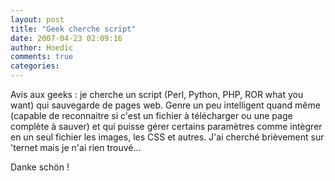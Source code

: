 ```yaml
---
layout: post
title: "Geek cherche script"
date: 2007-04-23 02:09:16
author: Hoedic
comments: true
categories: 
---
```



Avis aux geeks : je cherche un script (Perl, Python, PHP, ROR what you want) qui sauvegarde de pages web. Genre un peu intelligent quand même (capable de reconnaitre si c'est un fichier à télécharger ou une page complète à sauver) et qui puisse gérer certains paramètres comme intègrer en un seul fichier les images, les CSS et autres. J'ai cherché brièvement sur 'ternet mais je n'ai rien trouvé...

Danke schön !
